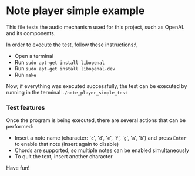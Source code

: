 # Note player simple example

This file tests the audio mechanism used for this project, such as OpenAL and its components.

In order to execute the test, follow these instructions:\
* Open a terminal
* Run ```sudo apt-get install libopenal```
* Run ```sudo apt-get install libopenal-dev```
* Run ```make```

Now, if everything was executed successfully, the test can be executed by running in the terminal ```./note_player_simple_test```

### Test features

Once the program is being executed, there are several actions that can be performed:

* Insert a note name (character: '```c```', '```d```', '```e```', '```f```', '```g```', '```a```', '```b```') and press ```Enter``` to enable that note (insert again to disable)
* Chords are supported, so multiple notes can be enabled simultaneously
* To quit the text, insert another character

Have fun!
